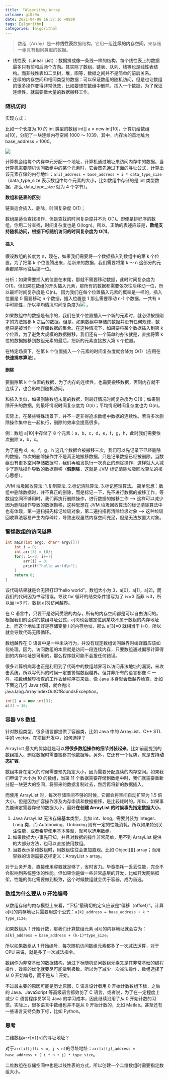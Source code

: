 ```yaml
---
title: 「Algorithm」Array
urlname: gi0z9u
date: 2021-04-08 16:37:16 +0800
tags: [algorithm]
categories: [algorithm]
---
```


> 数组（Array）是一种**线性表**数据结构。它用一组**连续的内存空间**，来存储一组具有相同类型的数据。

- 线性表（Linear List）：数据排成像一条线一样的结构。每个线性表上的数据最多只有前和后两个方向。其实除了数组，链表、队列、栈等也是线性表结构。而非线性表如二叉树，堆，图等，数据之间并不是简单的前后关系。
- 连续的内存空间和相同类型的数据：可以保证数组的随机访问，但是也让数组的很多操作变得非常低效，比如要想在数组中删除、插入一个数据，为了保证连续性，就需要做大量的数据搬移工作。

### 随机访问

实现方式：

比如一个长度为 10 的 int 类型的数组 int[] a = new int[10]，计算机给数组 a[10]，分配了一块连续内存空间 1000 ～ 1039，其中，内存块的首地址为 base_address = 1000。

![](https://cdn.nlark.com/yuque/0/2021/jpeg/250093/1617871041179-4879e705-3ce3-41c1-90b1-67c3101be239.jpeg#align=left&display=inline&height=580&margin=%5Bobject%20Object%5D&originHeight=580&originWidth=1142&size=0&status=done&style=none&width=1142)

计算机会给每个内存单元分配一个地址，计算机通过地址来访问内存中的数据。当计算机需要随机访问数组中的某个元素时，它会首先通过下面的寻址公式，计算出该元素存储的内存地址：`a[i]_address = base_address + i * data_type_size`（data_type_size 表示数组中每个元素的大小，比如数组中存储的是 int 类型数据，那么 data_type_size 就为 4 个字节）。

**数组和链表的区别**

链表适合插入、删除，时间复杂度 O(1)；

数组是适合查找操作，但是查找的时间复杂度并不为 O(1)。即便是排好序的数组，你用二分查找，时间复杂度也是 O(logn)。所以，正确的表述应该是，**数组支持随机访问，根据下标随机访问的时间复杂度为 O(1)**。

#### 插入

假设数组的长度为 n，现在，如果我们需要将一个数据插入到数组中的第 k 个位置。为了把第 k 个位置腾出来，给新来的数据，我们需要将第 k ～ n 这部分的元素都顺序地往后挪一位。

分析：如果需要插入的位置在末尾，那就不需要移动数据，此时时间复杂度为 O(1)。但如果在数组的开头插入元素，那所有的数据都需要依次往后移动一位，所以最坏时间复杂度是 O(n)。 因为我们在每个位置插入元素的概率是一样的，插入位置是 0 需要移动 n 个数据，插入位置是 1 那么需要移动 n-1 个数据，一共有 n 中可能性，所以平均情况时间复杂度为![](<https://g.yuque.com/gr/latex?%5Cfrac%7B1%2B2%2B3%2B...%2Bn-1%2Bn%7D%7Bn%7D%20%3D%20O(n)#card=math&code=%5Cfrac%7B1%2B2%2B3%2B...%2Bn-1%2Bn%7D%7Bn%7D%20%3D%20O%28n%29>) 。

如果数组中的数据是有序的，我们在某个位置插入一个新的元素时，就必须按照刚才的方法搬移 k 之后的数据。但是，如果数组中存储的数据并没有任何规律，数组只是被当作一个存储数据的集合。在这种情况下，如果要将某个数据插入到第 k 个位置，为了避免大规模的数据搬移，我们还有一个简单的办法就是，直接将第 k 位的数据搬移到数组元素的最后，把新的元素直接放入第 k 个位置。

在特定场景下，在第 k 个位置插入一个元素的时间复杂度就会降为 O(1)（应用在**快速排序算法**）。

#### 删除

要删除第 k 个位置的数据，为了内存的连续性，也需要搬移数据，否则内存就不连续了，也会影响到随机访问。

和插入类似，如果删除数组末尾的数据，则最好情况时间复杂度为 O(1)；如果删除开头的数据，则最坏情况时间复杂度为 O(n)；平均情况时间复杂度也为 O(n)。

实际上，在某些特殊场景下，并不一定非得追求数组中数据的连续性。若将多次删除操作集中在一起执行，删除的效率会提高很多。

例：数组 a[10]中存储了 8 个元素：a，b，c，d，e，f，g，h，此时我们需要依次删除 a，b，c。

为了避免 d，e，f，g，h 这几个数据会被搬移三次，我们可以先记录下已经删除的数据。每次的删除操作并不是真正地搬移数据，只是记录数据已经被删除。当数组没有更多空间存储数据时，我们再触发执行一次真正的删除操作，这样就大大减少了删除操作导致的数据搬移（**假删除**，这就是 JVM 标记清除垃圾回收算法的核心思想）。

JVM 垃圾回收算法: 1.复制算法. 2.标记清除算法. 3.标记整理算法。 简单思想：数组中删除数据时，并不真正的删除，而是标记一下，先不进行数据的搬移工作，等数组空间不够用时，我们再执行删除操作，进行数据的搬移工作 --> 这样可以减少因为删除操作导致的数据搬移，这种思想在 JVM 垃圾回收算法的标记清除算法中也有体现，第一遍扫描先标记垃圾对象，第二遍扫描再清除垃圾对象 --> 这种垃圾回收算法容易产生内存碎片，导致出现虽然内存空间充足，但是无法放置大对象。

### 警惕数组的访问越界

```c
int main(int argc, char* argv[]){
    int i = 0;
    int arr[3] = {0};
    for(; i<=3; i++){
        arr[i] = 0;
        printf("hello world\n");
    }
    return 0;
}
```

该代码结果就是会无限打印“hello world”，数组大小为 3，a[0]，a[1]，a[2]，而我们的代码因为书写错误，导致 for 循环的结束条件错写为了 i<=3 而非 i<3，所以当 i=3 时，数组 a[3]访问越界。

在 C 语言中，只要不是访问受限的内存，所有的内存空间都是可以自由访问的。根据我们前面讲的数组寻址公式，a[3]也会被定位到某块不属于数组的内存地址上，而这个地址正好是存储变量 i 的内存地址，那么 a[3]=0 就相当于 i=0，所以就会导致代码无限循环。

数组越界在 C 语言中是一种未决行为，并没有规定数组访问越界时编译器应该如何处理。因为，访问数组的本质就是访问一段连续内存，只要数组通过偏移计算得到的内存地址是可用的，那么程序就可能不会报任何错误。

很多计算机病毒也正是利用到了代码中的数组越界可以访问非法地址的漏洞，来攻击系统，所以写代码的时候一定要警惕数组越界。但并非所有的语言都像 C 一样，把数组越界检查的工作丢给程序员来做，像 Java 本身就会做越界检查，比如下面这几行 Java 代码，就会抛出 java.lang.ArrayIndexOutOfBoundsException。

```java
int[] a = new int[3];
a[3] = 10;
```

### 容器 VS 数组

针对数组类型，很多语言都提供了容器类，比如 Java 中的 ArrayList、C++ STL 中的 vector。在项目开发中，如何选择？

ArrayList 最大的优势就是可以**将很多数组操作的细节封装起来**。比如前面提到的数组插入、删除数据时需要搬移其他数据等。另外，它还有一个优势，就是支持**动态扩容**。

数组本身在定义的时候需要预先指定大小，因为需要分配连续的内存空间。如果我们申请了大小为 10 的数组，当第 11 个数据需要存储到数组中时，我们就需要重新分配一块更大的空间，将原来的数据复制过去，然后再将新的数据插入。

而使用 ArrayList 时，每次存储空间不够的时候，它都会将空间自动扩容为 1.5 倍大小。但是因为扩容操作涉及内存申请和数据搬移，是比较耗时的。所以，如果事先能确定需要存储的数据大小，最好**在创建 ArrayList 的时候事先指定数据大小**。

1. Java ArrayList 无法存储基本类型，比如 int、long，需要封装为 Integer、Long 类，而 Autoboxing、Unboxing 则有一定的性能消耗，所以如果特别关注性能，或者希望使用基本类型，就可以选用数组。
1. 如果数据大小事先已知，并且对数据的操作非常简单，用不到 ArrayList 提供的大部分方法，也可以直接使用数组。
1. 当要表示多维数组时，用数组往往会更加直观。比如 Object[][] array；而用容器的话则需要这样定义：ArrayList > array。

对于业务开发，直接使用容器就足够了，省时省力。毕竟损耗一丢丢性能，完全不会影响到系统整体的性能。但如果你是做一些非常底层的开发，比如开发网络框架，性能的优化需要做到极致，这个时候数组就会优于容器，成为首选。

### 数组为什么要从 0 开始编号

从数组存储的内存模型上来看，“下标”最确切的定义应该是“偏移（offset）”。计算 a[k]的内存地址只需要用这个公式：`a[k]_address = base_address + k * type_size`。

如果数组从 1 开始计数，那我们计算数组元素 a[k]的内存地址就会变为：`a[k]_address = base_address + (k-1)*type_size`。

所以如果数组从 1 开始编号，每次随机访问数组元素都多了一次减法运算，对于 CPU 来说，就是多了一次减法指令。

数组作为非常基础的数据结构，通过下标随机访问数组元素又是其非常基础的编程操作，效率的优化就要尽可能做到极致。所以为了减少一次减法操作，数组选择了从 0 开始编号，而不是从 1 开始。

不过最主要的原因可能是历史原因，C 语言设计者用 0 开始计数数组下标，之后的 Java、JavaScript 等高级语言都效仿了 C 语言，或者说，为了在一定程度上减少 C 语言程序员学习 Java 的学习成本，因此继续沿用了从 0 开始计数的习惯。实际上，很多语言中数组也并不是从 0 开始计数的，比如 Matlab。甚至还有一些语言支持负数下标，比如 Python。

### 思考

二维数组`arr[m][n]`的寻址地址？

对于`arr[i][j](i < m, j < n)`的寻址地址：`arr[i][j]_address = base_address + ( i * n + j) * type_size`。

二维数组在存储空间中也是以线性表的方式，所以创建一个二维数组时需要指定数组大小。

